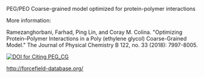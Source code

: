 PEG/PEO Coarse-grained model optimized for protein-polymer interactions

More information:

Ramezanghorbani, Farhad, Ping Lin, and Coray M. Colina. "Optimizing Protein–Polymer Interactions in a Poly (ethylene glycol) Coarse-Grained Model." The Journal of Physical Chemistry B 122, no. 33 (2018): 7997-8005.

[![DOI for Citing PEG_CG](https://pubs.acs.org/action/showCitFormats?doi=10.1021%2Facs.jpcb.8b05359)](DOI:10.1021/acs.jpcb.8b05359)

http://forcefield-database.org/


